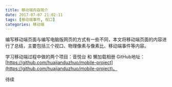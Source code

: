```yaml
---
title: 移动端内容简介
date: 2017-07-07 21:02:11
tags: [移动端事件, 视口]
categories: 移动端
---
```


编写移动端页面与编写电脑版网页的方式有一些不同，本文将移动端页面的内容进行了总结，主要包括三个视口、物理像素与像素比、移动端事件等内容。
 
学习移动端过程中做的两个项目：音悦台 和 懒加载相册
GitHub地址：[https://github.com/huajianduzhuo/mobile-project](https://github.com/huajianduzhuo/mobile-project)。

<!--more-->

待续
